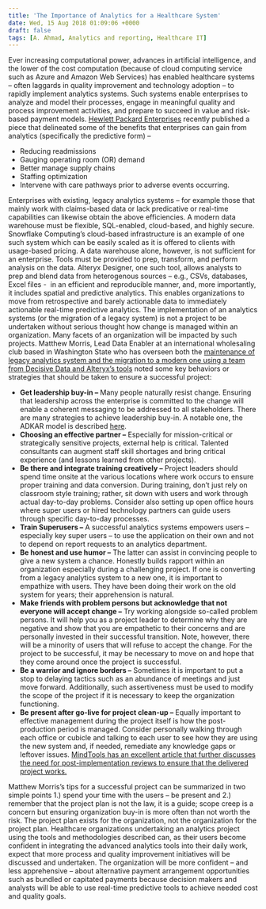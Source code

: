 ```yaml
---
title: 'The Importance of Analytics for a Healthcare System'
date: Wed, 15 Aug 2018 01:09:06 +0000
draft: false
tags: [A. Ahmad, Analytics and reporting, Healthcare IT]
---
```


Ever increasing computational power, advances in artificial intelligence, and the lower of the cost computation (because of cloud computing service such as Azure and Amazon Web Services) has enabled healthcare systems – often laggards in quality improvement and technology adoption – to rapidly implement analytics systems. Such systems enable enterprises to analyze and model their processes, engage in meaningful quality and process improvement activities, and prepare to succeed in value and risk-based payment models. [Hewlett Packard Enterprises](https://www.hpe.com/us/en/insights/articles/5-ways-to-cut-healthcare-costs-with-predictive-analytics-1707.html) recently published a piece that delineated some of the benefits that enterprises can gain from analytics (specifically the predictive form) –

*   Reducing readmissions
*   Gauging operating room (OR) demand
*   Better manage supply chains
*   Staffing optimization
*   Intervene with care pathways prior to adverse events occurring.

Enterprises with existing, legacy analytics systems – for example those that mainly work with claims-based data or lack predicative or real-time capabilities can likewise obtain the above efficiencies. A modern data warehouse must be flexible, SQL-enabled, cloud-based, and highly secure. Snowflake Computing’s cloud-based infrastructure is an example of one such system which can be easily scaled as it is offered to clients with usage-based pricing. A data warehouse alone, however, is not sufficient for an enterprise. Tools must be provided to prep, transform, and perform analysis on the data. Alteryx Designer, one such tool, allows analysts to prep and blend data from heterogenous sources – e.g., CSVs, databases, Excel files -  in an efficient and reproducible manner, and, more importantly, it includes spatial and predictive analytics. This enables organizations to move from retrospective and barely actionable data to immediately actionable real-time predictive analytics. The implementation of an analytics systems (or the migration of a legacy system) is not a project to be undertaken without serious thought how change is managed within an organization. Many facets of an organization will be impacted by such projects. Matthew Morris, Lead Data Enabler at an international wholesaling club based in Washington State who has overseen both the [maintenance of legacy analytics system and the migration to a modern one using a team from Decisive Data and Alteryx’s tools](https://www.decisivedata.net/hubfs/sales%20docs/case-study-international-wholesaler-RGB.pdf) noted some key behaviors or strategies that should be taken to ensure a successful project:

*   **Get leadership buy-in –** Many people naturally resist change. Ensuring that leadership across the enterprise is committed to the change will enable a coherent messaging to be addressed to all stakeholders. There are many strategies to achieve leadership buy-in. A notable one, the ADKAR model is described [here](http://blog.prosci.com/gaining-executive-buy-in-for-change-management).
*   **Choosing an effective partner –** Especially for mission-critical or strategically sensitive projects, external help is critical. Talented consultants can augment staff skill shortages and bring critical experience (and lessons learned from other projects).
*   **Be there and integrate training creatively –** Project leaders should spend time onsite at the various locations where work occurs to ensure proper training and data conversion. During training, don’t just rely on classroom style training; rather, sit down with users and work through actual day-to-day problems. Consider also setting up open office hours where super users or hired technology partners can guide users through specific day-to-day processes.
*   **Train Superusers –** A successful analytics systems empowers users – especially key super users – to use the application on their own and not to depend on report requests to an analytics department.
*   **Be honest and use humor –** The latter can assist in convincing people to give a new system a chance. Honestly builds rapport within an organization especially during a challenging project. If one is converting from a legacy analytics system to a new one, it is important to empathize with users. They have been doing their work on the old system for years; their apprehension is natural.
*   **Make friends with problem persons but acknowledge that not everyone will accept change –** Try working alongside so-called problem persons. It will help you as a project leader to determine why they are negative and show that you are empathetic to their concerns and are personally invested in their successful transition. Note, however, there will be a minority of users that will refuse to accept the change. For the project to be successful, it may be necessary to move on and hope that they come around once the project is successful.
*   **Be a warrior and ignore borders –** Sometimes it is important to put a stop to delaying tactics such as an abundance of meetings and just move forward. Additionally, such assertiveness must be used to modify the scope of the project if it is necessary to keep the organization functioning.
*   **Be present after go-live for project clean-up –** Equally important to effective management during the project itself is how the post-production period is managed. Consider personally walking through each office or cubicle and talking to each user to see how they are using the new system and, if needed, remediate any knowledge gaps or leftover issues. [MindTools has an excellent article that further discusses the need for post-implementation reviews to ensure that the delivered project works.](https://www.mindtools.com/pages/article/newPPM_74.htm)

Matthew Morris’s tips for a successful project can be summarized in two simple points 1.) spend your time with the users – be present and 2.) remember that the project plan is not the law, it is a guide; scope creep is a concern but ensuring organization buy-in is more often than not worth the risk. The project plan exists for the organization, not the organization for the project plan. Healthcare organizations undertaking an analytics project using the tools and methodologies described can, as their users become confident in integrating the advanced analytics tools into their daily work, expect that more process and quality improvement initiatives will be discussed and undertaken. The organization will be more confident – and less apprehensive – about alternative payment arrangement opportunities such as bundled or capitated payments because decision makers and analysts will be able to use real-time predictive tools to achieve needed cost and quality goals.